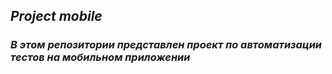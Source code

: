 ## ***Project mobile***
### ***В этом репозитории представлен проект по автоматизации тестов на мобильном приложении***

